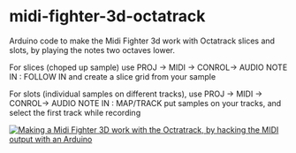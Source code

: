 # midi-fighter-3d-octatrack
Arduino code to make the Midi Fighter 3d work with Octatrack slices and slots, by playing the notes two octaves lower.

For slices (choped up sample) use PROJ -> MIDI -> CONROL-> AUDIO NOTE IN : FOLLOW IN and create a slice grid from your sample

For slots (individual samples on different tracks), use PROJ -> MIDI -> CONROL-> AUDIO NOTE IN : MAP/TRACK put samples on your tracks, and select the first track while recording

[![Making a Midi Fighter 3D work with the Octratrack, by hacking the MIDI output with an Arduino](http://img.youtube.com/vi/_FxY7eao_UQ/0.jpg)](http://www.youtube.com/watch?v=_FxY7eao_UQ "Making a Midi Fighter 3D work with the Octratrack, by hacking the MIDI output with an Arduino")
